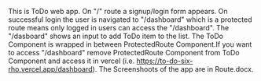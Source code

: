 This is ToDo web app. On "/" route a signup/login form appears. On successful login the user is navigated to "/dashboard" which is a protected route means only logged in users can access the "/dashboard". The "/dasboard" shows an input to add ToDo item to the list. The ToDo Component is wrapped in between ProtectedRoute Component.If you want to access "/dashboard" remove ProtectedRoute Component from ToDo Component and access it in vercel (i.e. https://to-do-six-rho.vercel.app/dashboard). The Screenshoots of the app are in Route.docx.
